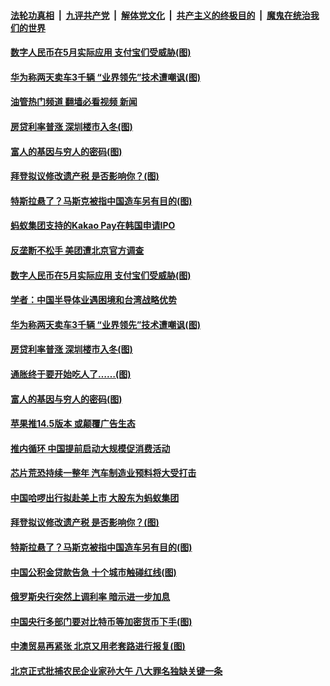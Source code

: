 ####  [法轮功真相](../../../../basic/blob/master/README.md?t=04270702) &nbsp;|&nbsp; [九评共产党](../../../../9ping.md/blob/master/README.md?t=04270702) &nbsp;|&nbsp; [解体党文化](../../../../jtdwh.md/blob/master/README.md?t=04270702)  &nbsp;|&nbsp; [共产主义的终极目的](../../../../gczydzjmd.md/blob/master/README.md?t=04270702) &nbsp;|&nbsp; [魔鬼在统治我们的世界](../../../../mgztzwmdsj.md/blob/master/README.md?t=04270702) 

#### [数字人民币在5月实际应用 支付宝们受威胁(图)](../pages/p5/969927.md?t=04270702) 

#### [华为称两天卖车3千辆 “业界领先”技术遭嘲讽(图)](../pages/p5/969904.md?t=04270702) 

#### [油管热门频道 翻墙必看视频 新闻](http://159.65.108.143:81/youtube.html)

#### [房贷利率普涨 深圳楼市入冬(图)](../pages/p5/969888.md?t=04270702) 

#### [富人的基因与穷人的密码(图)](../pages/p5/969877.md?t=04270702) 

#### [拜登拟议修改遗产税 是否影响你？(图)](../pages/p5/969798.md?t=04270702) 

#### [特斯拉悬了？马斯克被指中国造车另有目的(图)](../pages/p5/969823.md?t=04270702) 

#### [蚂蚁集团支持的Kakao Pay在韩国申请IPO](../pages/p5/969939.md?t=04270702) 

#### [反垄断不松手 美团遭北京官方调查](../pages/p5/969934.md?t=04270702) 

#### [数字人民币在5月实际应用 支付宝们受威胁(图)](../pages/p5/969927.md?t=04270702) 

#### [学者：中国半导体业遇困境和台湾战略优势](../pages/p5/969925.md?t=04270702) 

#### [华为称两天卖车3千辆 “业界领先”技术遭嘲讽(图)](../pages/p5/969904.md?t=04270702) 

#### [房贷利率普涨 深圳楼市入冬(图)](../pages/p5/969888.md?t=04270702) 

#### [通胀终于要开始吃人了……(图)](../pages/p5/969885.md?t=04270702) 

#### [富人的基因与穷人的密码(图)](../pages/p5/969877.md?t=04270702) 

#### [苹果推14.5版本 或颠覆广告生态](../pages/p5/969848.md?t=04270702) 

#### [推内循环 中国提前启动大规模促消费活动](../pages/p5/969847.md?t=04270702) 

#### [芯片荒恐持续一整年 汽车制造业预料将大受打击](../pages/p5/969845.md?t=04270702) 

#### [中国哈啰出行拟赴美上市 大股东为蚂蚁集团](../pages/p5/969844.md?t=04270702) 

#### [拜登拟议修改遗产税 是否影响你？(图)](../pages/p5/969798.md?t=04270702) 

#### [特斯拉悬了？马斯克被指中国造车另有目的(图)](../pages/p5/969823.md?t=04270702) 


#### [中国公积金贷款告急 十个城市触碰红线(图)](../pages/p5/969780.md?t=04270702) 

#### [俄罗斯央行突然上调利率 暗示进一步加息](../pages/p5/969772.md?t=04270702) 

#### [中国央行多部门要对比特币等加密货币下手(图)](../pages/p5/969768.md?t=04270702) 

#### [中澳贸易再紧张 北京又用老套路进行报复(图)](../pages/p5/969765.md?t=04270702) 

#### [北京正式批捕农民企业家孙大午 八大罪名独缺关键一条](../pages/p5/969733.md?t=04270702) 

<img src='http://gfw-breaker.win/goodnews/indexes/p5.md' width='0px' height='0px'/>
